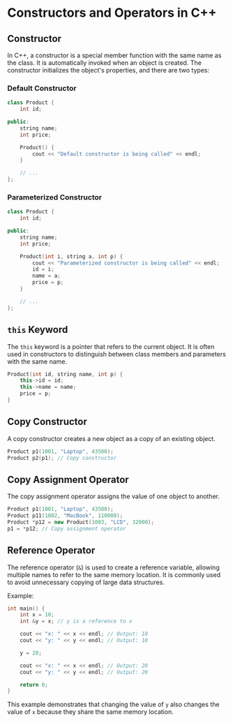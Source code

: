 # Constructors and Operators in C++

## Constructor

In C++, a constructor is a special member function with the same name as the class. It is automatically invoked when an object is created. The constructor initializes the object's properties, and there are two types:

### Default Constructor

```cpp
class Product {
    int id;

public:
    string name;
    int price;

    Product() {
        cout << "Default constructor is being called" << endl;
    }

    // ...
};
```

### Parameterized Constructor

```cpp
class Product {
    int id;

public:
    string name;
    int price;

    Product(int i, string a, int p) {
        cout << "Parameterized constructor is being called" << endl;
        id = i;
        name = a;
        price = p;
    }

    // ...
};
```

## `this` Keyword

The `this` keyword is a pointer that refers to the current object. It is often used in constructors to distinguish between class members and parameters with the same name.

```cpp
Product(int id, string name, int p) {
    this->id = id;
    this->name = name;
    price = p;
}
```

## Copy Constructor

A copy constructor creates a new object as a copy of an existing object.

```cpp
Product p1(1001, "Laptop", 43500);
Product p2(p1); // Copy constructor
```

## Copy Assignment Operator

The copy assignment operator assigns the value of one object to another.

```cpp
Product p1(1001, "Laptop", 43500);
Product p11(1002, "MacBook", 110000);
Product *p12 = new Product(1003, "LCD", 32000);
p1 = *p12; // Copy assignment operator
```

## Reference Operator

The reference operator (`&`) is used to create a reference variable, allowing multiple names to refer to the same memory location. It is commonly used to avoid unnecessary copying of large data structures.

Example:

```cpp
int main() {
    int x = 10;
    int &y = x; // y is a reference to x

    cout << "x: " << x << endl; // Output: 10
    cout << "y: " << y << endl; // Output: 10

    y = 20;

    cout << "x: " << x << endl; // Output: 20
    cout << "y: " << y << endl; // Output: 20

    return 0;
}
```

This example demonstrates that changing the value of `y` also changes the value of `x` because they share the same memory location.
